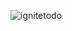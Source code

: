![ignitetodo](https://github.com/Lucasdias067/igniteToDo/assets/101364762/b9d9435b-e67d-4c7a-8cc1-43785ec1edd6)
